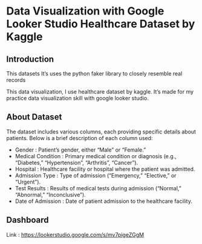 # Data Visualization with Google Looker Studio Healthcare Dataset by Kaggle

## Introduction
This datasets It’s uses the python faker library to closely resemble real records

This data visualization, I use healthcare dataset by kaggle. It’s made for my practice data visualization skill with google looker studio.

## About Dataset
The dataset includes various columns, each providing specific details about patients. Below is a brief description of each column used:
* Gender : Patient’s gender, either “Male” or “Female.”
* Medical Condition : Primary medical condition or diagnosis (e.g., “Diabetes,” “Hypertension”, “Arthritis”, “Cancer”).
* Hospital : Healthcare facility or hospital where the patient was admitted.
* Admission Type : Type of admission (“Emergency,” “Elective,” or “Urgent”).
* Test Results : Results of medical tests during admission (“Normal,” “Abnormal,” “Inconclusive”).
* Date of Admission : Date of patient admission to the healthcare facility.

## Dashboard 


Link : https://lookerstudio.google.com/s/mv7pigeZGgM
